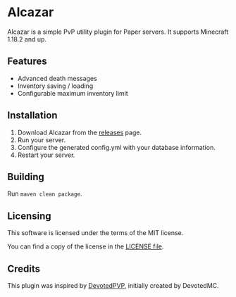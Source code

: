 # Alcazar
Alcazar is a simple PvP utility plugin for Paper servers. It supports Minecraft 1.18.2 and up.

## Features
+ Advanced death messages
+ Inventory saving / loading
+ Configurable maximum inventory limit

## Installation
1. Download Alcazar from the [releases](https://github.com/oko366/Alcazar/releases) page.
2. Run your server.
3. Configure the generated config.yml with your database information.
4. Restart your server.

## Building
Run `maven clean package`.

## Licensing
This software is licensed under the terms of the MIT license.

You can find a copy of the license in the [LICENSE file](LICENSE).

## Credits
This plugin was inspired by [DevotedPVP](https://github.com/oko366/DevotedPvP), initially created by DevotedMC.
